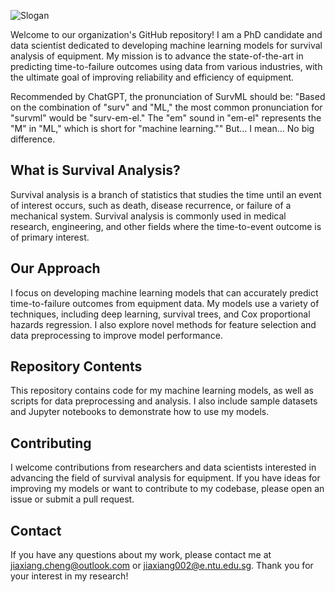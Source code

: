 ![Slogan](https://github.com/survml/survml-about/blob/main/survml-logo-with-text.png?raw=true)

Welcome to our organization's GitHub repository! I am a PhD candidate and data scientist dedicated to developing machine learning models for survival analysis of equipment. My mission is to advance the state-of-the-art in predicting time-to-failure outcomes using data from various industries, with the ultimate goal of improving reliability and efficiency of equipment.

Recommended by ChatGPT, the pronunciation of SurvML should be: "Based on the combination of "surv" and "ML," the most common pronunciation for "survml" would be "surv-em-el." The "em" sound in "em-el" represents the "M" in "ML," which is short for "machine learning."" But... I mean... No big difference.

## What is Survival Analysis?   

Survival analysis is a branch of statistics that studies the time until an event of interest occurs, such as death, disease recurrence, or failure of a mechanical system. Survival analysis is commonly used in medical research, engineering, and other fields where the time-to-event outcome is of primary interest.

## Our Approach
I focus on developing machine learning models that can accurately predict time-to-failure outcomes from equipment data. My models use a variety of techniques, including deep learning, survival trees, and Cox proportional hazards regression. I also explore novel methods for feature selection and data preprocessing to improve model performance.

## Repository Contents
This repository contains code for my machine learning models, as well as scripts for data preprocessing and analysis. I also include sample datasets and Jupyter notebooks to demonstrate how to use my models.

## Contributing
I welcome contributions from researchers and data scientists interested in advancing the field of survival analysis for equipment. If you have ideas for improving my models or want to contribute to my codebase, please open an issue or submit a pull request.

## Contact
If you have any questions about my work, please contact me at jiaxiang.cheng@outlook.com or jiaxiang002@e.ntu.edu.sg. Thank you for your interest in my research!
